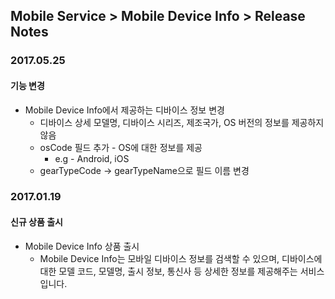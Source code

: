 ## Mobile Service > Mobile Device Info > Release Notes

### 2017.05.25
#### 기능 변경

* Mobile Device Info에서 제공하는 디바이스 정보 변경
    * 디바이스 상세 모델명, 디바이스 시리즈, 제조국가, OS 버전의 정보를 제공하지 않음
    * osCode 필드 추가 - OS에 대한 정보를 제공
        * e.g - Android, iOS
    * gearTypeCode → gearTypeName으로 필드 이름 변경

### 2017.01.19
#### 신규 상품 출시
* Mobile Device Info 상품 출시
    * Mobile Device Info는 모바일 디바이스 정보를 검색할 수 있으며, 디바이스에 대한 모델 코드, 모델명, 출시 정보, 통신사 등 상세한 정보를 제공해주는 서비스입니다.
